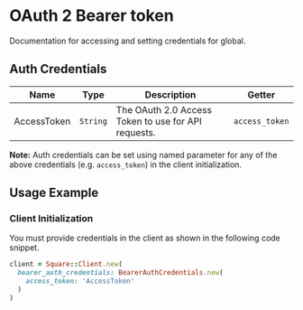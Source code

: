
# OAuth 2 Bearer token



Documentation for accessing and setting credentials for global.

## Auth Credentials

| Name | Type | Description | Getter |
|  --- | --- | --- | --- |
| AccessToken | `String` | The OAuth 2.0 Access Token to use for API requests. | `access_token` |



**Note:** Auth credentials can be set using named parameter for any of the above credentials (e.g. `access_token`) in the client initialization.

## Usage Example

### Client Initialization

You must provide credentials in the client as shown in the following code snippet.

```ruby
client = Square::Client.new(
  bearer_auth_credentials: BearerAuthCredentials.new(
    access_token: 'AccessToken'
  )
)
```


